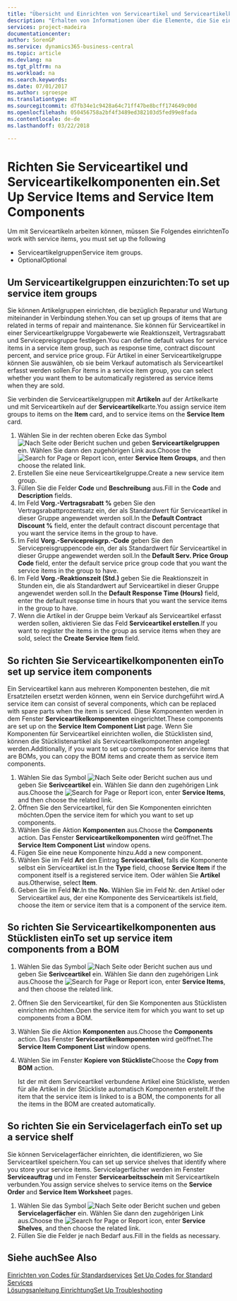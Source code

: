 ```yaml
---
title: "Übersicht und Einrichten von Serviceartikel und Serviceartikelkomponenten  | Microsoft Docs"
description: "Erhalten von Informationen über die Elemente, die Sie einrichten müssen, bevor Sie Serviceartikel, einschließlich Vorgabewerte wie Reaktionszeit, Vertragsrabatt, und Servicepreisgruppen verwenden können."
services: project-madeira
documentationcenter: 
author: SorenGP
ms.service: dynamics365-business-central
ms.topic: article
ms.devlang: na
ms.tgt_pltfrm: na
ms.workload: na
ms.search.keywords: 
ms.date: 07/01/2017
ms.author: sgroespe
ms.translationtype: HT
ms.sourcegitcommit: d7fb34e1c9428a64c71ff47be8bcff174649c00d
ms.openlocfilehash: 050456758a2bf4f3489ed382103d5fed99e8fada
ms.contentlocale: de-de
ms.lasthandoff: 03/22/2018

---
```

# <a name="set-up-service-items-and-service-item-components"></a><span data-ttu-id="8d679-103">Richten Sie Serviceartikel und Serviceartikelkomponenten ein.</span><span class="sxs-lookup"><span data-stu-id="8d679-103">Set Up Service Items and Service Item Components</span></span>
<span data-ttu-id="8d679-104">Um mit Serviceartikeln arbeiten können, müssen Sie Folgendes einrichten</span><span class="sxs-lookup"><span data-stu-id="8d679-104">To work with service items, you must set up the following</span></span>

* <span data-ttu-id="8d679-105">Serviceartikelgruppen</span><span class="sxs-lookup"><span data-stu-id="8d679-105">Service item groups.</span></span>
* <span data-ttu-id="8d679-106">Optional</span><span class="sxs-lookup"><span data-stu-id="8d679-106">Optional</span></span>

## <a name="to-set-up-service-item-groups"></a><span data-ttu-id="8d679-107">Um Serviceartikelgruppen einzurichten:</span><span class="sxs-lookup"><span data-stu-id="8d679-107">To set up service item groups</span></span>
<span data-ttu-id="8d679-108">Sie können Artikelgruppen einrichten, die bezüglich Reparatur und Wartung miteinander in Verbindung stehen.</span><span class="sxs-lookup"><span data-stu-id="8d679-108">You can set up groups of items that are related in terms of repair and maintenance.</span></span> <span data-ttu-id="8d679-109">Sie können für Serviceartikel in einer Serviceartikelgruppe Vorgabewerte wie Reaktionszeit, Vertragsrabatt und Servicepreisgruppe festlegen.</span><span class="sxs-lookup"><span data-stu-id="8d679-109">You can define default values for service items in a service item group, such as response time, contract discount percent, and service price group.</span></span> <span data-ttu-id="8d679-110">Für Artikel in einer Serviceartikelgruppe können Sie auswählen, ob sie beim Verkauf automatisch als Serviceartikel erfasst werden sollen.</span><span class="sxs-lookup"><span data-stu-id="8d679-110">For items in a service item group, you can select whether you want them to be automatically registered as service items when they are sold.</span></span>  

<span data-ttu-id="8d679-111">Sie verbinden die Serviceartikelgruppen mit **Artikeln** auf der Artikelkarte und mit Serviceartikeln auf der **Serviceartikel**karte.</span><span class="sxs-lookup"><span data-stu-id="8d679-111">You assign service item groups to items on the **Item** card, and to service items on the **Service Item** card.</span></span>  

1. <span data-ttu-id="8d679-112">Wählen Sie in der rechten oberen Ecke das Symbol ![Nach Seite oder Bericht suchen](media/ui-search/search_small.png "Nach Seite oder Bericht suchen") und geben **Serviceartikelgruppen** ein. Wählen Sie dann den zugehörigen Link aus.</span><span class="sxs-lookup"><span data-stu-id="8d679-112">Choose the ![Search for Page or Report](media/ui-search/search_small.png "Search for Page or Report icon") icon, enter **Service Item Groups**, and then choose the related link.</span></span>  
2. <span data-ttu-id="8d679-113">Erstellen Sie eine neue Serviceartikelgruppe.</span><span class="sxs-lookup"><span data-stu-id="8d679-113">Create a new service item group.</span></span>  
3. <span data-ttu-id="8d679-114">Füllen Sie die Felder **Code** und **Beschreibung** aus.</span><span class="sxs-lookup"><span data-stu-id="8d679-114">Fill in the **Code** and **Description** fields.</span></span>  
4. <span data-ttu-id="8d679-115">Im Feld **Vorg.-Vertragsrabatt %** geben Sie den Vertragsrabattprozentsatz ein, der als Standardwert für Serviceartikel in dieser Gruppe angewendet werden soll.</span><span class="sxs-lookup"><span data-stu-id="8d679-115">In the **Default Contract Discount %** field, enter the default contract discount percentage that you want the service items in the group to have.</span></span>  
5. <span data-ttu-id="8d679-116">Im Feld **Vorg.-Servicepreisgrp.-Code** geben Sie den Servicepreisgruppencode ein, der als Standardwert für Serviceartikel in dieser Gruppe angewendet werden soll.</span><span class="sxs-lookup"><span data-stu-id="8d679-116">In the **Default Serv. Price Group Code** field, enter the default service price group code that you want the service items in the group to have.</span></span>  
6. <span data-ttu-id="8d679-117">Im Feld **Vorg.-Reaktionszeit (Std.)** geben Sie die Reaktionszeit in Stunden ein, die als Standardwert auf Serviceartikel in dieser Gruppe angewendet werden soll.</span><span class="sxs-lookup"><span data-stu-id="8d679-117">In the **Default Response Time (Hours)** field, enter the default response time in hours that you want the service items in the group to have.</span></span>  
7. <span data-ttu-id="8d679-118">Wenn die Artikel in der Gruppe beim Verkauf als Serviceartikel erfasst werden sollen, aktivieren Sie das Feld **Serviceartikel erstellen**.</span><span class="sxs-lookup"><span data-stu-id="8d679-118">If you want to register the items in the group as service items when they are sold, select the **Create Service Item** field.</span></span>  

## <a name="to-set-up-service-item-components"></a><span data-ttu-id="8d679-119">So richten Sie Serviceartikelkomponenten ein</span><span class="sxs-lookup"><span data-stu-id="8d679-119">To set up service item components</span></span>
<span data-ttu-id="8d679-120">Ein Serviceartikel kann aus mehreren Komponenten bestehen, die mit Ersatzteilen ersetzt werden können, wenn ein Service durchgeführt wird.</span><span class="sxs-lookup"><span data-stu-id="8d679-120">A service item can consist of several components, which can be replaced with spare parts when the item is serviced.</span></span> <span data-ttu-id="8d679-121">Diese Komponenten werden in dem Fenster **Serviceartikelkomponenten** eingerichtet.</span><span class="sxs-lookup"><span data-stu-id="8d679-121">These components are set up on the **Service Item Component List** page.</span></span> <span data-ttu-id="8d679-122">Wenn Sie Komponenten für Serviceartikel einrichten wollen, die Stücklisten sind, können die Stücklistenartikel als Serviceartikelkomponenten angelegt werden.</span><span class="sxs-lookup"><span data-stu-id="8d679-122">Additionally, if you want to set up components for service items that are BOMs, you can copy the BOM items and create them as service item components.</span></span>

1. <span data-ttu-id="8d679-123">Wählen Sie das Symbol ![Nach Seite oder Bericht suchen](media/ui-search/search_small.png "Nach Seite oder Bericht suchen") aus und geben Sie **Serivceartikel** ein. Wählen Sie dann den zugehörigen Link aus.</span><span class="sxs-lookup"><span data-stu-id="8d679-123">Choose the ![Search for Page or Report](media/ui-search/search_small.png "Search for Page or Report icon") icon, enter **Service Items**, and then choose the related link.</span></span>
2. <span data-ttu-id="8d679-124">Öffnen Sie den Serviceartikel, für den Sie Komponenten einrichten möchten.</span><span class="sxs-lookup"><span data-stu-id="8d679-124">Open the service item for which you want to set up components.</span></span>  
3. <span data-ttu-id="8d679-125">Wählen Sie die Aktion **Komponenten** aus.</span><span class="sxs-lookup"><span data-stu-id="8d679-125">Choose the **Components** action.</span></span> <span data-ttu-id="8d679-126">Das Fenster **Serviceartikelkomponenten** wird geöffnet.</span><span class="sxs-lookup"><span data-stu-id="8d679-126">The **Service Item Component List** window opens.</span></span>  
4. <span data-ttu-id="8d679-127">Fügen Sie eine neue Komponente hinzu.</span><span class="sxs-lookup"><span data-stu-id="8d679-127">Add a new component.</span></span>  
5. <span data-ttu-id="8d679-128">Wählen Sie im Feld **Art** den Eintrag **Serviceartikel**, falls die Komponente selbst ein Serviceartikel ist.</span><span class="sxs-lookup"><span data-stu-id="8d679-128">In the **Type** field, choose **Service Item** if the component itself is a registered service item.</span></span> <span data-ttu-id="8d679-129">Oder wählen Sie **Artikel** aus.</span><span class="sxs-lookup"><span data-stu-id="8d679-129">Otherwise, select **Item**.</span></span>  
6. <span data-ttu-id="8d679-130">Geben Sie im Feld **Nr.**</span><span class="sxs-lookup"><span data-stu-id="8d679-130">In the **No.**</span></span> <span data-ttu-id="8d679-131">Wählen Sie im Feld Nr. den Artikel oder Serviceartikel aus, der eine Komponente des Serviceartikels ist.</span><span class="sxs-lookup"><span data-stu-id="8d679-131">field, choose the item or service item that is a component of the service item.</span></span>  

## <a name="to-set-up-service-item-components-from-a-bom"></a><span data-ttu-id="8d679-132">So richten Sie Serviceartikelkomponenten aus Stücklisten ein</span><span class="sxs-lookup"><span data-stu-id="8d679-132">To set up service item components from a BOM</span></span>
1.  <span data-ttu-id="8d679-133">Wählen Sie das Symbol ![Nach Seite oder Bericht suchen](media/ui-search/search_small.png "Nach Seite oder Bericht suchen") aus und geben Sie **Serivceartikel** ein. Wählen Sie dann den zugehörigen Link aus.</span><span class="sxs-lookup"><span data-stu-id="8d679-133">Choose the ![Search for Page or Report](media/ui-search/search_small.png "Search for Page or Report icon") icon, enter **Service Items**, and then choose the related link.</span></span>  
2. <span data-ttu-id="8d679-134">Öffnen Sie den Serviceartikel, für den Sie Komponenten aus Stücklisten einrichten möchten.</span><span class="sxs-lookup"><span data-stu-id="8d679-134">Open the service item for which you want to set up components from a BOM.</span></span>  
3. <span data-ttu-id="8d679-135">Wählen Sie die Aktion **Komponenten** aus.</span><span class="sxs-lookup"><span data-stu-id="8d679-135">Choose the **Components** action.</span></span> <span data-ttu-id="8d679-136">Das Fenster **Serviceartikelkomponenten** wird geöffnet.</span><span class="sxs-lookup"><span data-stu-id="8d679-136">The **Service Item Component List** window opens.</span></span>  
4. <span data-ttu-id="8d679-137">Wählen Sie im Fenster **Kopiere von Stückliste**</span><span class="sxs-lookup"><span data-stu-id="8d679-137">Choose the **Copy from BOM** action.</span></span>  

    <span data-ttu-id="8d679-138">Ist der mit dem Serviceartikel verbundene Artikel eine Stückliste, werden für alle Artikel in der Stückliste automatisch Komponenten erstellt.</span><span class="sxs-lookup"><span data-stu-id="8d679-138">If the item that the service item is linked to is a BOM, the components for all the items in the BOM are created automatically.</span></span>  

## <a name="to-set-up-a-service-shelf"></a><span data-ttu-id="8d679-139">So richten Sie ein Servicelagerfach ein</span><span class="sxs-lookup"><span data-stu-id="8d679-139">To set up a service shelf</span></span>
<span data-ttu-id="8d679-140">Sie können Servicelagerfächer einrichten, die identifizieren, wo Sie Serviceartikel speichern.</span><span class="sxs-lookup"><span data-stu-id="8d679-140">You can set up service shelves that identify where you store your service items.</span></span> <span data-ttu-id="8d679-141">Servicelagerfächer werden im Fenster **Serviceauftrag** und im Fenster **Servicearbeitsschein** mit Serviceartikeln verbunden.</span><span class="sxs-lookup"><span data-stu-id="8d679-141">You assign service shelves to service items on the **Service Order** and **Service Item Worksheet** pages.</span></span>  

1. <span data-ttu-id="8d679-142">Wählen Sie das Symbol ![Nach Seite oder Bericht suchen](media/ui-search/search_small.png "Nach Seite oder Bericht suchen") und geben **Servicelagerfächer** ein. Wählen Sie dann den zugehörigen Link aus.</span><span class="sxs-lookup"><span data-stu-id="8d679-142">Choose the ![Search for Page or Report](media/ui-search/search_small.png "Search for Page or Report icon") icon, enter **Service Shelves**, and then choose the related link.</span></span>
2. <span data-ttu-id="8d679-143">Füllen Sie die Felder je nach Bedarf aus.</span><span class="sxs-lookup"><span data-stu-id="8d679-143">Fill in the fields as necessary.</span></span>

## <a name="see-also"></a><span data-ttu-id="8d679-144">Siehe auch</span><span class="sxs-lookup"><span data-stu-id="8d679-144">See Also</span></span>
<span data-ttu-id="8d679-145">[Einrichten von Codes für Standardservices](service-how-setup-service-coding.md) </span><span class="sxs-lookup"><span data-stu-id="8d679-145">[Set Up Codes for Standard Services](service-how-setup-service-coding.md) </span></span>  
[<span data-ttu-id="8d679-146">Lösungsanleitung Einrichtung</span><span class="sxs-lookup"><span data-stu-id="8d679-146">Set Up Troubleshooting</span></span>](service-how-setup-troubleshooting.md)

